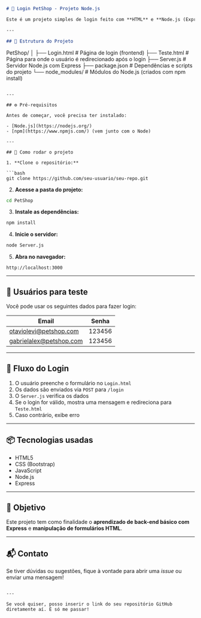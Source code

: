 
```markdown
# 🐾 Login PetShop - Projeto Node.js

Este é um projeto simples de login feito com **HTML** e **Node.js (Express)**, criado para fins de aprendizado. O sistema simula uma autenticação básica de usuários e redirecionamento após o login.

---

## 📁 Estrutura do Projeto

```
PetShop/
│
├── Login.html          # Página de login (frontend)
├── Teste.html          # Página para onde o usuário é redirecionado após o login
├── Server.js           # Servidor Node.js com Express
├── package.json        # Dependências e scripts do projeto
└── node_modules/       # Módulos do Node.js (criados com npm install)
```

---

## ⚙️ Pré-requisitos

Antes de começar, você precisa ter instalado:

- [Node.js](https://nodejs.org/)
- [npm](https://www.npmjs.com/) (vem junto com o Node)

---

## 🚀 Como rodar o projeto

1. **Clone o repositório:**

```bash
git clone https://github.com/seu-usuario/seu-repo.git
```

2. **Acesse a pasta do projeto:**

```bash
cd PetShop
```

3. **Instale as dependências:**

```bash
npm install
```

4. **Inicie o servidor:**

```bash
node Server.js
```

5. **Abra no navegador:**

```
http://localhost:3000
```

---

## 👥 Usuários para teste

Você pode usar os seguintes dados para fazer login:

| Email                      |  Senha  |
|----------------------------|---------|
| otaviolevi@petshop.com     | 123456  |
| gabrielalex@petshop.com    | 123456  |

---

## 🔄 Fluxo do Login

1. O usuário preenche o formulário no `Login.html`
2. Os dados são enviados via `POST` para `/login`
3. O `Server.js` verifica os dados
4. Se o login for válido, mostra uma mensagem e redireciona para `Teste.html`
5. Caso contrário, exibe erro

---

## 📦 Tecnologias usadas

- HTML5
- CSS (Bootstrap)
- JavaScript
- Node.js
- Express

---

## 🧠 Objetivo

Este projeto tem como finalidade o **aprendizado de back-end básico com Express** e **manipulação de formulários HTML**.

---

## 📬 Contato

Se tiver dúvidas ou sugestões, fique à vontade para abrir uma *issue* ou enviar uma mensagem!

```

---

Se você quiser, posso inserir o link do seu repositório GitHub diretamente aí. É só me passar!